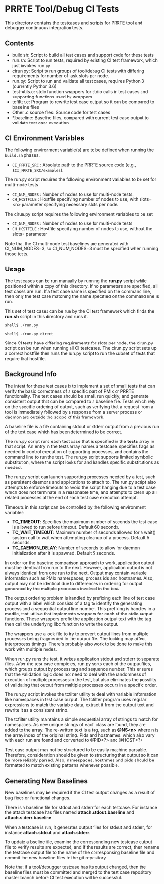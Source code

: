 # PRRTE Tool/Debug CI Tests
This directory contains the testcases and scripts for PRRTE tool and debugger continuous integration tests.

## Contents
+ build.sh: Script to build all test cases and support code for these tests
+ run.sh: Script to run tests, required by existing CI test framework, which just invokes run.py
+ cirun.py: Script to run groups of tool/debug CI tests with differing requirements for number of task slots per node.
+ run.py: Script to run and validate all test cases, requires Python 3 (currently Python 3.6)
+ test-utils.c: stdio function wrappers for stdio calls in test cases and supporting functions used by wrappers
+ tcfilter.c: Program to rewrite test case output so it can be compared to baseline files
+ Other .c source files: Source code for test cases
+ \*.baseline: Baseline files, compared with current test case output to validate test case execution

## CI Environment Variables

The following environment variable(s) are to be defined when running the `build.sh` phases.

 * `CI_PRRTE_SRC` : Absolute path to the PRRTE source code (e.g., `$CI_PRRTE_SRC/examples`).

The run.py script requires the following environment variables to be set for multi-node tests

* `CI_NUM_NODES` : Number of nodes to use for multi-node tests.
* `CH_HOSTFILE` : Hostfile specifying number of nodes to use, with slots=&LT;n&GT; parameter specifying necessary slots per node.

The cirun.py script requires the following environment variables to be set

* `CI_NUM_NODES` : Number of nodes to use for multi-node tests
* `CH_HOSTFILE` : Hostfile specifying number of nodes to use, without the slots= parameter.

Note that the CI multi-node test baselines are generated with CI_NUM_NODES=3, so CI_NUM_NODES=3 must be specified when running those tests.

## Usage
The test cases can be run manually by running the **run.py** script while positioned within a copy of this directory. 
If no parameters are specified, all test cases are run. If a test case name is specified on the command line,
then only the test case matching the name specified on the command line is run.

This set of test cases can be run by the CI test framework which finds the **run.sh** script in this directory and runs it.

```
shell$ ./run.py
```

```
shell$ ./run.py direct
```

Since CI tests have differing requirements for slots per node, the cirun.py script can be run when running all CI testcases. The cirun.py script sets up a correct hostfile then runs the run.py script to run the subset of tests that require that hostfile.

## Background Info
The intent for these test cases is to implement a set of small tests that can verify the basic correctness of a specific part 
of PMIx or PRRTE functionality. The test cases should be small, run quickly, and generate consistent output that can
be compared to a baseline file. Tests which rely on the specific ordering of output, such as verifying that a request from
a tool is immediately followed by a response from a server process or daemon are outside the scope of this framework.

A baseline file is a file containing stdout or stderr output from a previous run of the
test case which has been determined to be correct.

The run.py script runs each test case that is specified in the **tests** array in that script. An entry in the tests array
names a testcase, specifies flags as needed to control execution of supporting processes, and contains the command line to
run the test. The run.py script supports limited symbolic substitution, where the script looks for and handles specific
substitutions as needed.

The run.py script can launch supporting processes needed by a test, such as persistent daemons and applications
to attach to. The run.py script also attempts to enforce timeouts to avoid the script hanging due to a test case which
does not terminate in a reasonable time, and attempts to clean up all related processes at the end of each test case
execution attempt.

Timeouts in this script can be controlled by the following environment variables:
+ **TC_TIMEOUT**: Specifies the maximum number of seconds the test case is allowed to run before timeout. Default 60 seconds.
+ **TC_WAIT_TIMEOUT**: Maximum number of seconds allowed for a wait() system call to wait when attempting cleanup of a process.
Default 5 seconds.
+ **TC_DAEMON_DELAY**: Number of seconds to allow for daemon initialization after it is spawned. Default 5 seconds.


In order for the baseline comparison approach to work, application output must be identical from run to the next. However,
application output is not always identical from one run to the next. Output may contain variable information such as
PMIx namespaces, process ids and hostnames. Also, output may not be identical due to differences in ordering for output 
generated by the multiple processes involved in the test.

The output ordering problem is handled by prefixing each line of test case output with a label which consists of a tag to 
identify the generating process and a sequential output line number. This prefixing is handles in a modile, test-utils.c 
that implements wrappers for each of the stdio output functions. These wrappers prefix the application output text with
the tag then call the underlying libc function to write the output. 

The wrappers use a lock file to try to prevent output lines from multiple processes being fragmented in the output file.
The locking may affect interprocess timings. There's probably also work to be done to make this work with multiple nodes.

When run.py runs the test, it writes application stdout and stderr to separate files. After the test case completes, run.py 
sorts each of the output files, which groups output by process tag and sequence number. This ensures that the validation
logic does not need to deal with the randomness of execution of multiple processes in the test, but also eliminates
the possility of validating that output from multiple processes occurs in a specific order.

The run.py script invokes the tcfilter utility to deal with variable information like namespaces in test case output.
The tcfilter program uses regular expressions to match the variable data, extract it from the output text and rewrite
it as a consistent string.

The tcfilter utility maintains a simple sequential array of strings to match for namespaces. As new unique strings of each class are found, they are added to the array.  The re-written text is a tag, such as **@NS&lt;n&gt;** where n is the array index of the original string.  Pids and hostnames, which also vary with each run are found and converted to @PID&LT;?&GT; and @HOST&LT;?&GT;
  
Test case output may not be structured to be easily machine parsable. Therefore, consideration should be given to
structuring that output so it can be more reliably parsed. Also, namespaces, hostnmes and pids should be formatted to match existing patterns whenever possible.

## Generating New Baselines
New baselines may be required if the CI test output changes as a result of bug fixes or functional changes.

There is a baseline file for stdout and stderr for each testcase. For instance the attach testcase has files named **attach.stdout.baseline** and **attach.stderr.baseline**

When a testcase is run, it generates output files for stdout and stderr, for instance **attach.stdout** and **attach.stderr**.

To update a bseline file, examine the corresponding new testcase output file to verify results are expected, and if the results are correct, then rename the testcase output file to the name of the corresponsing baseline file and commit the new baseline files to the git repository.

Note that if a tool/debugger testcase has its output changed, then the baseline files must be committed and merged to the test case repository master branch before CI test execution will be successful.
